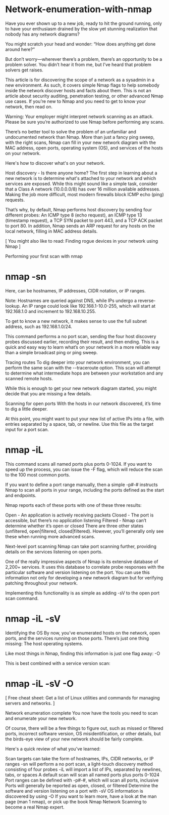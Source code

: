 # Network-enumeration-with-nmap
Have you ever shown up to a new job, ready to hit the ground running, only to have your enthusiasm drained by the slow yet stunning realization that nobody has any network diagrams?

You might scratch your head and wonder: “How does anything get done around here?”

But don’t worry—wherever there’s a problem, there’s an opportunity to be a problem solver. You didn’t hear it from me, but I’ve heard that problem solvers get raises.

This article is for discovering the scope of a network as a sysadmin in a new environment. As such, it covers simple Nmap flags to help somebody inside the network discover hosts and facts about them. This is not an article about security auditing, penetration testing, or other advanced Nmap use cases. If you’re new to Nmap and you need to get to know your network, then read on.

Warning: Your employer might interpret network scanning as an attack. Please be sure you’re authorized to use Nmap before performing any scans.

There’s no better tool to solve the problem of an unfamiliar and undocumented network than Nmap. More than just a fancy ping sweep, with the right scans, Nmap can fill in your new network diagram with the MAC address, open ports, operating system (OS), and services of the hosts on your network.

Here's how to discover what's on your network.

Host discovery - Is there anyone home?
The first step in learning about a new network is to determine what's attached to your network and which services are exposed. While this might sound like a simple task, consider that a Class A network (10.0.0.0/8) has over 16 million available addresses. Making the job more difficult, most modern firewalls block ICMP echo (ping) requests.

That’s why, by default, Nmap performs host discovery by sending four different probes: An ICMP type 8 (echo request), an ICMP type 13 (timestamp request), a TCP SYN packet to port 443, and a TCP ACK packet to port 80. In addition, Nmap sends an ARP request for any hosts on the local network, filling in MAC address details.

[ You might also like to read: Finding rogue devices in your network using Nmap ]

Performing your first scan with nmap
# nmap -sn <target>
Here, <target> can be hostnames, IP addresses, CIDR notation, or IP ranges.

Note: Hostnames are queried against DNS, while IPs undergo a reverse-lookup. An IP range could look like 192.168.1-10.0-255, which will start at 192.168.1.0 and increment to 192.168.10.255.

To get to know a new network, it makes sense to use the full subnet address, such as 192.168.1.0/24.

This command performs a no port scan, sending the four host discovery probes discussed earlier, recording their result, and then ending. This is a quick and easy way to learn what’s on your network in a more reliable way than a simple broadcast ping or ping sweep.

Tracing routes
To dig deeper into your network environment, you can perform the same scan with the --traceroute option. This scan will attempt to determine what intermediate hops are between your workstation and any scanned remote hosts.

While this is enough to get your new network diagram started, you might decide that you are missing a few details.

Scanning for open ports
With the hosts in our network discovered, it’s time to dig a little deeper.

At this point, you might want to put your new list of active IPs into a file, with entries separated by a space, tab, or newline. Use this file as the target input for a port scan.

# nmap -iL <ip list>
This command scans all named ports plus ports 0-1024. If you want to speed up the process, you can issue the -F flag, which will reduce the scan to the 100 most common ports.

If you want to define a port range manually, then a simple -p#-# instructs Nmap to scan all ports in your range, including the ports defined as the start and endpoints.

Nmap reports each of these ports with one of these three results:

Open - An application is actively receiving packets
Closed - The port is accessible, but there’s no application listening
Filtered - Nmap can’t determine whether it’s open or closed
There are three other states (unfiltered, open|filtered, closed|filtered). However, you’ll generally only see these when running more advanced scans.

Next-level port scanning
Nmap can take port scanning further, providing details on the services listening on open ports.

One of the really impressive aspects of Nmap is its extensive database of 2,200+ services. It uses this database to correlate probe responses with the particular software and version listening on the port. You can use this information not only for developing a new network diagram but for verifying patching throughout your network.

Implementing this functionality is as simple as adding -sV to the open port scan command.

# nmap -iL <ip list> -sV
Identifying the OS
By now, you’ve enumerated hosts on the network, open ports, and the services running on those ports. There’s just one thing missing: The host operating systems.

Like most things in Nmap, finding this information is just one flag away: -O

This is best combined with a service version scan:

# nmap -iL <ip list> -sV -O
[ Free cheat sheet: Get a list of Linux utilities and commands for managing servers and networks. ] 

Network enumeration complete
You now have the tools you need to scan and enumerate your new network.

Of course, there will be a few things to figure out, such as missed or filtered ports, incorrect software version, OS misidentification, or other details, but the birds-eye view of your new network should be fairly complete.

Here's a quick review of what you’ve learned:

Scan targets can take the form of hostnames, IPs, CIDR networks, or IP ranges
-sn will perform a no port scan, a light-touch discovery method consisting of four probes
-iL will import a list of IPs, separated by newlines, tabs, or spaces
A default scan will scan all named ports plus ports 0-1024
Port ranges can be defined with -p#-#, which will scan all ports, inclusive
Ports will generally be reported as open, closed, or filtered
Determine the software and version listening on a port with -sV
OS information is discovered by using -O
If you want to learn more, have a look at the man page (man 1 nmap), or pick up the book Nmap Network Scanning to become a real Nmap expert.
